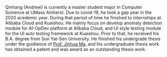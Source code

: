 Qinhang (Andrew) is currently a master student major in Computer Scinence at UMass Amherst. Due to covid-19, he took a gap year in the 2020 acedemic year. During that period of time he finished to internships at Alibaba Cloud and Kuaishou. He mainly focus on develop anomaly detection module for AI-OpDev platform at Alibaba Cloud, and UI style testing module for the UI auto testing framework at Kuaishou. Prior to that, he received his B.A. degree from Sun Yat-Sen University. He finished his undergrade thesis under the guidience of [Prof. Jinhua Ma](https://scholar.google.com/citations?user=nhghITMAAAAJ), and his undergraduate thesis work has obtained a patent and was award as an outstanding thesis work.

